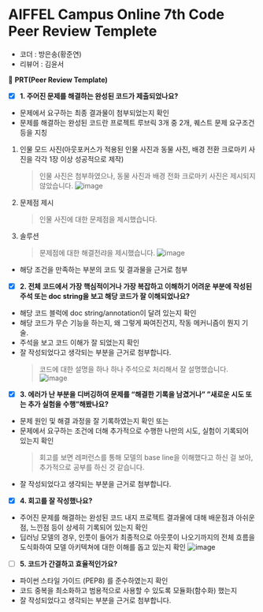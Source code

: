 # AIFFEL Campus Online 7th Code Peer Review Templete

- 코더 : 방은송(황준연)
- 리뷰어 : 김윤서



🔑 **PRT(Peer Review Template)**

- [x] **1. 주어진 문제를 해결하는 완성된 코드가 제출되었나요?**
- 문제에서 요구하는 최종 결과물이 첨부되었는지 확인
- 문제를 해결하는 완성된 코드란 프로젝트 루브릭 3개 중 2개,
퀘스트 문제 요구조건 등을 지칭
1. 인물 모드 사진(아웃포커스가 적용된 인물 사진과 동물 사진, 배경 전환 크로마키 사진을 각각 1장 이상 성공적으로 제작)
   > 인물 사진은 첨부하였으나, 동물 사진과 배경 전화 크로마키 사진은 제시되지 않았습니다.
   ![image](https://github.com/ysKim2000/AIFFEL-4/assets/86720575/c9b90e38-9b16-46d3-9b6d-6505e79c2028)

2. 문제점 제시
   > 인물 사진에 대한 문제점을 제시했습니다.
3. 솔루션
   > 문제점에 대한 해결전랴을 제시했습니다.
   ![image](https://github.com/ysKim2000/AIFFEL-4/assets/86720575/50656d49-6233-464c-94f9-5f1f490b7997)
- 해당 조건을 만족하는 부분의 코드 및 결과물을 근거로 첨부

- [x] **2. 전체 코드에서 가장 핵심적이거나 가장 복잡하고 이해하기 어려운 부분에 작성된
주석 또는 doc string을 보고 해당 코드가 잘 이해되었나요?**
- 해당 코드 블럭에 doc string/annotation이 달려 있는지 확인
- 해당 코드가 무슨 기능을 하는지, 왜 그렇게 짜여진건지, 작동 메커니즘이 뭔지 기술.
- 주석을 보고 코드 이해가 잘 되었는지 확인
- 잘 작성되었다고 생각되는 부분을 근거로 첨부합니다.
  > 코드에 대한 설명을 하나 하나 주석으로 처리해서 잘 설명했습니다.
  ![image](https://github.com/ysKim2000/AIFFEL-4/assets/86720575/4e9397ac-642c-4445-9cee-58a9dde300df)


- [x] **3. 에러가 난 부분을 디버깅하여 문제를 “해결한 기록을 남겼거나”
”새로운 시도 또는 추가 실험을 수행”해봤나요?**
- 문제 원인 및 해결 과정을 잘 기록하였는지 확인 또는
- 문제에서 요구하는 조건에 더해 추가적으로 수행한 나만의 시도,
실험이 기록되어 있는지 확인
  > 회고를 보면 레퍼런스를 통해 모델의 base line을 이해했다고 하신 걸 보아, 추가적으로 공부를 하신 것 같습니다.
- 잘 작성되었다고 생각되는 부분을 근거로 첨부합니다.
  

- [x] **4. 회고를 잘 작성했나요?**
- 주어진 문제를 해결하는 완성된 코드 내지 프로젝트 결과물에 대해
배운점과 아쉬운점, 느낀점 등이 상세히 기록되어 있는지 확인
- 딥러닝 모델의 경우,
인풋이 들어가 최종적으로 아웃풋이 나오기까지의 전체 흐름을 도식화하여
모델 아키텍쳐에 대한 이해를 돕고 있는지 확인
![image](https://github.com/ysKim2000/AIFFEL-4/assets/86720575/6de8e63f-45c2-4950-88c0-b6719efc6a46)


- [ ] **5. 코드가 간결하고 효율적인가요?**
- 파이썬 스타일 가이드 (PEP8) 를 준수하였는지 확인
- 코드 중복을 최소화하고 범용적으로 사용할 수 있도록 모듈화(함수화) 했는지
- 잘 작성되었다고 생각되는 부분을 근거로 첨부합니다.
